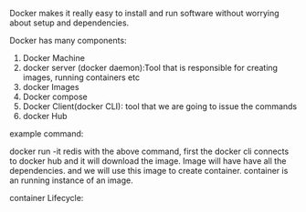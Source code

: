 Docker makes it really easy to install and run software without worrying about setup and  dependencies.

Docker has many components:
1. Docker Machine
2. docker server (docker daemon):Tool that is responsible for creating images, running containers etc
3. docker Images
4. Docker compose
5. Docker Client(docker CLI): tool that we are going to issue the commands
6. docker Hub

example command:

docker run -it redis
with the above command, first the docker cli connects to docker hub and it will download the image. Image will have have all the dependencies. and we will use this image to create container.
container is an running instance of an image.


container Lifecycle:

